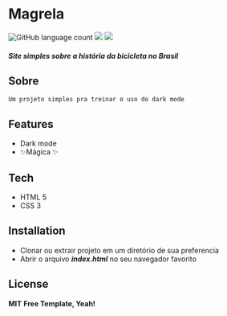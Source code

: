 # Magrela
![GitHub language count](https://img.shields.io/github/languages/count/leqenho/magrela?label=linguagens&style=flat-square) ![](https://img.shields.io/badge/-html-orange?style=flat-square&logo=html5&logoColor=white) ![](https://img.shields.io/badge/-css-blue?style=flat-square&logo=css3&logoColor=white)

#### _Site simples sobre a história da bicicleta no Brasil_
## Sobre
    Um projeto simples pra treinar o uso do dark mode

## Features

- Dark mode
- ✨Mágica ✨

## Tech

- HTML 5
- CSS 3

## Installation

- Clonar ou extrair projeto em um diretório de sua preferencia
- Abrir o arquivo **_index.html_** no seu navegador favorito

## License

**MIT**
**Free Template, Yeah!**
